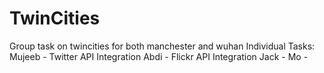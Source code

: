 # TwinCities
 Group task on twincities for both manchester and wuhan
Individual Tasks:
Mujeeb - Twitter API Integration
Abdi - Flickr API Integration
Jack - 
Mo - 
